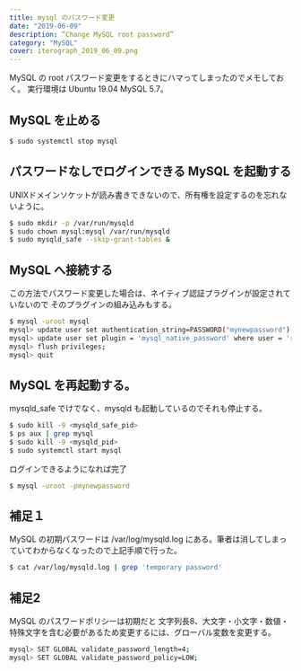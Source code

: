 ```yaml
---
title: mysql のパスワード変更
date: "2019-06-09"
description: ”Change MySQL root password”
category: "MySQL"
cover: iterograph_2019_06_09.png
---
```


MySQL の root パスワード変更をするときにハマってしまったのでメモしておく。
実行環境は Ubuntu 19.04 MySQL 5.7。

## MySQL を止める

```bash
$ sudo systemctl stop mysql
```

## パスワードなしでログインできる MySQL を起動する

UNIXドメインソケットが読み書きできないので、所有権を設定するのを忘れないように。
```bash
$ sudo mkdir -p /var/run/mysqld
$ sudo chown mysql:mysql /var/run/mysqld
$ sudo mysqld_safe --skip-grant-tables &
```

## MySQL へ接続する

この方法でパスワード変更した場合は、ネイティブ認証プラグインが設定されていないので
そのプラグインの組み込みもする。

```bash
$ mysql -uroot mysql
mysql> update user set authentication_string=PASSWORD("mynewpassword") where user='root';
mysql> update user set plugin = 'mysql_native_password' where user = 'root';
mysql> flush privileges;
mysql> quit
```

## MySQL を再起動する。

mysqld_safe でけでなく、mysqld も起動しているのでそれも停止する。

```bash
$ sudo kill -9 <mysqld_safe_pid>
$ ps aux | grep mysql
$ sudo kill -9 <mysqld_pid>
$ sudo systemctl start mysql
```

ログインできるようになれば完了
```bash
$ mysql -uroot -pmynewpassword
```

## 補足１
MySQL の初期パスワードは /var/log/mysqld.log にある。筆者は消してしまっていてわからなくなったので上記手順で行った。

```bash
$ cat /var/log/mysqld.log | grep 'temporary password'
```

## 補足2
MySQL のパスワードポリシーは初期だと 文字列長8、大文字・小文字・数値・特殊文字を含む必要があるため変更するには、グローバル変数を変更する。

```bash
mysql> SET GLOBAL validate_password_length=4;
mysql> SET GLOBAL validate_password_policy=LOW;
```



